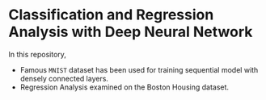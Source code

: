 # Classification and Regression Analysis with Deep Neural Network
In this repository, 

* Famous `MNIST` dataset has been used for training sequential model with densely connected layers.
* Regression Analysis examined on the Boston Housing dataset.